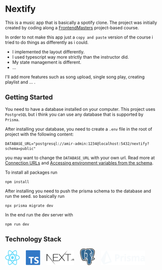 # Nextify

This is a music app that is basically a spotify clone.
The project was initially created by coding along a [FrontendMasters](https://frontendmasters.com/courses/fullstack-app-next/) project-based course.

In order to not make this app just a `copy and paste` version of the course i tried to do things as differently as i could.

- I implemented the layout differently.
- I used typescript way more strictly than the instructor did.
- My state management is different.
- ...

I'll add more features such as song upload, single song play, creating playlist and ... .

## Getting Started

You need to have a database installed on your computer. This project uses `PostgreSQL` but i think you can use any
database that is supported by `Prisma`.

After installing your database, you need to create a `.env` file in the root of project with the following content:

```
DATABASE_URL="postgresql://amir-admin:1234@localhost:5432/nextify?schema=public"
```

you may want to change the `DATABASE_URL` with your own url. Read more at [Connection URLs](https://www.prisma.io/docs/reference/database-reference/connection-urls) and
[Accessing environment variables from the schema](https://www.prisma.io/docs/concepts/components/prisma-schema#accessing-environment-variables-from-the-schema).

To install all packages run

```
npm install
```

After installing you need to push the prisma schema to the database and run the seed. so basically run

```
npx prisma migrate dev
```

In the end run the dev server with

```
npm run dev
```

## Technology Stack

<a style="margin-right: 1rem" href="https://reactjs.org/" title="React"><img src="markdown/reactjs.svg" width="48" height="48" /></a>
<a style="margin-right: 1rem" href="https://www.typescriptlang.org/" title="Typescript"><img src="markdown/typescript.svg" width="48" height="48"/></a>
<a style="margin-right: 1rem" href="https://nextjs.org" title="Next.js"><img src="markdown/nextjs.svg" height="48" width="90"/></a>
<a style="margin-right: 1rem" href="https://www.postgresql.org/" title="Postgres"><img src="markdown/postgres.svg" width="48" height="54"/></a>
<a style="margin-right: 1rem" href="https://www.prisma.io/" title="prisma"><img src="markdown/prisma.svg" width="144" height="48"/></a>
